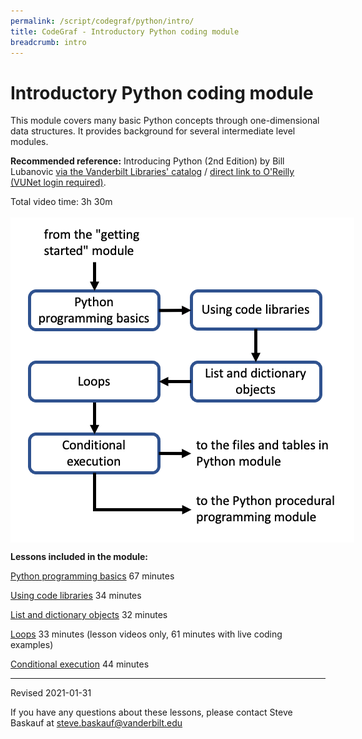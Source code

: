 ```yaml
---
permalink: /script/codegraf/python/intro/
title: CodeGraf - Introductory Python coding module
breadcrumb: intro
---
```


# Introductory Python coding module

This module covers many basic Python concepts through one-dimensional data structures. It provides background for several intermediate level modules. 

**Recommended reference:** Introducing Python (2nd Edition) by Bill Lubanovic [via the Vanderbilt Libraries' catalog](https://catalog.library.vanderbilt.edu/permalink/01VAN_INST/6ll2l/alma991043641691203276) / [direct link to O'Reilly (VUNet login required)](https://learning-oreilly-com.proxy.library.vanderbilt.edu/library/view/introducing-python-2nd/9781492051374/).

Total video time: 3h 30m

<!-- Save for Web Slices (intropython.png) -->
<div style="position:relative; left:0px; top:0px; width:550px; height:523px;">
	<div style="position:absolute; left:0px; top:0px; width:550px; height:11px;">
		<img src="images/intropython_01.gif" width="550" height="11" alt="">
	</div>
	<div style="position:absolute; left:0px; top:11px; width:29px; height:512px;">
		<img src="images/intropython_02.gif" width="29" height="512" alt="">
	</div>
	<div style="position:absolute; left:29px; top:11px; width:206px; height:61px;">
		<a href="../../startcoding"
			onmouseover="window.status='Start coding module';  return true;"
			onmouseout="window.status='';  return true;">
			<img src="images/intropython_03.gif" width="206" height="61" border="0" alt="Start coding module"></a>
	</div>
	<div style="position:absolute; left:235px; top:11px; width:315px; height:113px;">
		<img src="images/intropython_04.gif" width="315" height="113" alt="">
	</div>
	<div style="position:absolute; left:29px; top:72px; width:206px; height:52px;">
		<img src="images/intropython_05.gif" width="206" height="52" alt="">
	</div>
	<div style="position:absolute; left:29px; top:124px; width:206px; height:58px;">
		<a href="../../004"
			onmouseover="window.status='Python programming basics lesson';  return true;"
			onmouseout="window.status='';  return true;">
			<img src="images/intropython_06.gif" width="206" height="58" border="0" alt="Python programming basics lesson"></a>
	</div>
	<div style="position:absolute; left:235px; top:124px; width:57px; height:399px;">
		<img src="images/intropython_07.gif" width="57" height="399" alt="">
	</div>
	<div style="position:absolute; left:292px; top:124px; width:206px; height:58px;">
		<a href="../../005"
			onmouseover="window.status='Using code libraries lesson';  return true;"
			onmouseout="window.status='';  return true;">
			<img src="images/intropython_08.gif" width="206" height="58" border="0" alt="Using code libraries lesson"></a>
	</div>
	<div style="position:absolute; left:498px; top:124px; width:52px; height:226px;">
		<img src="images/intropython_09.gif" width="52" height="226" alt="">
	</div>
	<div style="position:absolute; left:29px; top:182px; width:206px; height:54px;">
		<img src="images/intropython_10.gif" width="206" height="54" alt="">
	</div>
	<div style="position:absolute; left:292px; top:182px; width:206px; height:54px;">
		<img src="images/intropython_11.gif" width="206" height="54" alt="">
	</div>
	<div style="position:absolute; left:29px; top:236px; width:206px; height:60px;">
		<a href="../../006b"
			onmouseover="window.status='Loops lesson';  return true;"
			onmouseout="window.status='';  return true;">
			<img src="images/intropython_12.gif" width="206" height="60" border="0" alt="Loops lesson"></a>
	</div>
	<div style="position:absolute; left:292px; top:236px; width:206px; height:60px;">
		<a href="../../006a"
			onmouseover="window.status='List and dictionary objects lesson';  return true;"
			onmouseout="window.status='';  return true;">
			<img src="images/intropython_13.gif" width="206" height="60" border="0" alt="List and dictionary objects lesson"></a>
	</div>
	<div style="position:absolute; left:29px; top:296px; width:206px; height:54px;">
		<img src="images/intropython_14.gif" width="206" height="54" alt="">
	</div>
	<div style="position:absolute; left:292px; top:296px; width:206px; height:54px;">
		<img src="images/intropython_15.gif" width="206" height="54" alt="">
	</div>
	<div style="position:absolute; left:29px; top:350px; width:206px; height:61px;">
		<a href="../../006c"
			onmouseover="window.status='Conditional execution lesson';  return true;"
			onmouseout="window.status='';  return true;">
			<img src="images/intropython_16.gif" width="206" height="61" border="0" alt="Conditional execution lesson"></a>
	</div>
	<div style="position:absolute; left:292px; top:350px; width:240px; height:61px;">
		<a href="../filestables"
			onmouseover="window.status='Files and tables in Python module';  return true;"
			onmouseout="window.status='';  return true;">
			<img src="images/intropython_17.gif" width="240" height="61" border="0" alt="Files and tables in Python module"></a>
	</div>
	<div style="position:absolute; left:532px; top:350px; width:18px; height:173px;">
		<img src="images/intropython_18.gif" width="18" height="173" alt="">
	</div>
	<div style="position:absolute; left:29px; top:411px; width:206px; height:112px;">
		<img src="images/intropython_19.gif" width="206" height="112" alt="">
	</div>
	<div style="position:absolute; left:292px; top:411px; width:240px; height:29px;">
		<img src="images/intropython_20.gif" width="240" height="29" alt="">
	</div>
	<div style="position:absolute; left:292px; top:440px; width:240px; height:60px;">
		<a href="../procedural"
			onmouseover="window.status='Procedural programming module';  return true;"
			onmouseout="window.status='';  return true;">
			<img src="images/intropython_21.gif" width="240" height="60" border="0" alt="Procedural programming module"></a>
	</div>
	<div style="position:absolute; left:292px; top:500px; width:240px; height:23px;">
		<img src="images/intropython_22.gif" width="240" height="23" alt="">
	</div>
</div>
<!-- End Save for Web Slices -->


**Lessons included in the module:**

[Python programming basics](../../004) 67 minutes

[Using code libraries](../../005) 34 minutes

[List and dictionary objects](../../006a) 32 minutes

[Loops](../../006b) 33 minutes (lesson videos only, 61 minutes with live coding examples)

[Conditional execution](../../006c) 44 minutes


----

Revised 2021-01-31

If you have any questions about these lessons, please contact Steve Baskauf at [steve.baskauf@vanderbilt.edu](mailto:steve.baskauf@vanderbilt.edu)
